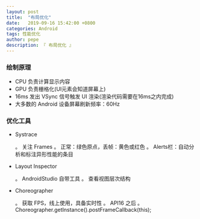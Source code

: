 ```yaml
---
layout: post
title:  "布局优化"
date:   2019-09-16 15:42:00 +0800
categories: Android
tags: 性能优化
author: pepe
description: 『 布局优化 』
---
```


### **绘制原理**

* CPU 负责计算显示内容
* GPU 负责栅格化(UI元素会知道屏幕上)
* 16ms 发出 VSync 信号触发 UI 渲染(渲染代码需要在16ms之内完成)
* 大多数的 Android 设备屏幕刷新频率：60Hz 

### **优化工具**

* Systrace

	。 关注 Frames
	。 正常：绿色原点，丢帧：黄色或红色
	。 Alerts栏：自动分析和标注异形性能的条目

* Layout Inspector

	。 AndroidStudio 自带工具
	。 查看视图层次结构

* Choreographer

	。 获取 FPS，线上使用，具备实时性
	。 API16 之后
	。 Choreographer.getInstance().postFrameCallback(this);



































